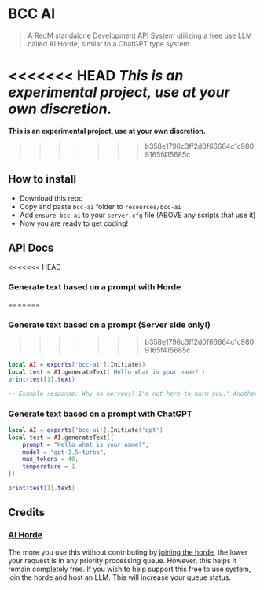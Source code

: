 # BCC AI

> A RedM standalone Development API System utilizing a free use LLM called AI Horde, similar to a ChatGPT type system.

<<<<<<< HEAD
_This is an experimental project, use at your own discretion._
=======
**This is an experimental project, use at your own discretion.**
>>>>>>> b358e1796c3ff2d0f66664c1c9809165f415685c

## How to install

- Download this repo
- Copy and paste `bcc-ai` folder to `resources/bcc-ai`
- Add `ensure bcc-ai` to your `server.cfg` file (ABOVE any scripts that use it)
- Now you are ready to get coding!

## API Docs

<<<<<<< HEAD
### Generate text based on a prompt with Horde

=======
### Generate text based on a prompt (Server side only!)
>>>>>>> b358e1796c3ff2d0f66664c1c9809165f415685c
```lua
local AI = exports['bcc-ai'].Initiate()
local test = AI.generateText('Hello what is your name?')
print(test[1].text)

-- Example response: Why so nervous? I'm not here to harm you." Another step closer. "My name is Sma, by the way. And you are?"
```

### Generate text based on a prompt with ChatGPT

```lua
local AI = exports['bcc-ai'].Initiate('gpt')
local test = AI.generateText({
    prompt = "Hello what is your name?",
    model = "gpt-3.5-turbo",
    max_tokens = 40,
    temperature = 1
})

print(test[1].text)
```

## Credits

### [AI Horde](https://aihorde.net)

The more you use this without contributing by [joining the horde](https://github.com/Haidra-Org/AI-Horde/blob/main/README_StableHorde.md#joining-the-horde), the lower your request is in any priority processing queue. However, this helps it remain completely free. If you wish to help support this free to use system, join the horde and host an LLM. This will increase your queue status. 
